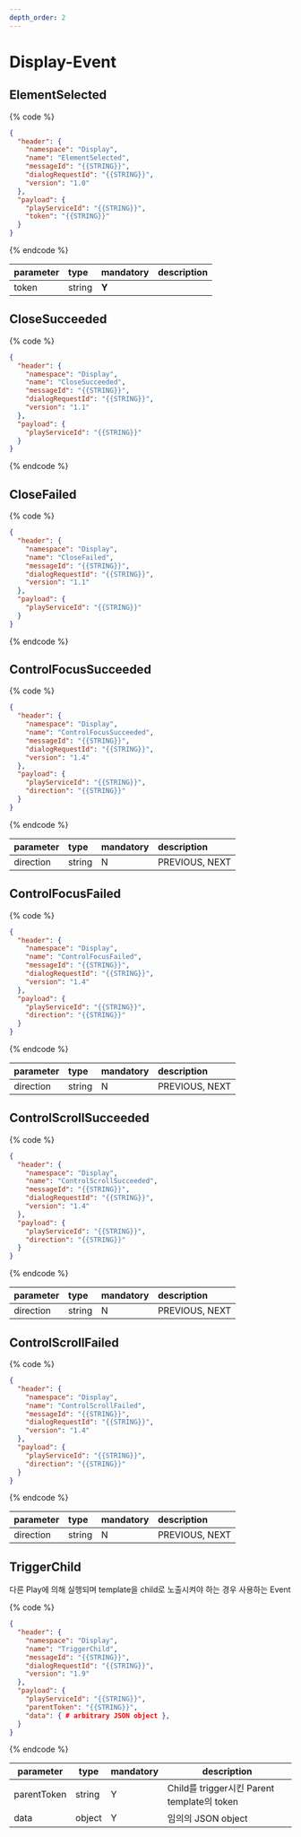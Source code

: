 ```yaml
---
depth_order: 2
---
```


# Display-Event

## ElementSelected

{% code %}
```json
{
  "header": {
    "namespace": "Display",
    "name": "ElementSelected",
    "messageId": "{{STRING}}",
    "dialogRequestId": "{{STRING}}",
    "version": "1.0"
  },
  "payload": {
    "playServiceId": "{{STRING}}",
    "token": "{{STRING}}"
  }
}
```
{% endcode %}

| parameter | type   | mandatory | description |
|:----------|:-------|:----------|:------------|
| token     | string | **Y**     |             |

## CloseSucceeded

{% code %}
```json
{
  "header": {
    "namespace": "Display",
    "name": "CloseSucceeded",
    "messageId": "{{STRING}}",
    "dialogRequestId": "{{STRING}}",
    "version": "1.1"
  },
  "payload": {
    "playServiceId": "{{STRING}}"
  }
}
```
{% endcode %}

## CloseFailed

{% code %}
```json
{
  "header": {
    "namespace": "Display",
    "name": "CloseFailed",
    "messageId": "{{STRING}}",
    "dialogRequestId": "{{STRING}}",
    "version": "1.1"
  },
  "payload": {
    "playServiceId": "{{STRING}}"
  }
}
```
{% endcode %}

## ControlFocusSucceeded

{% code %}
```json
{
  "header": {
    "namespace": "Display",
    "name": "ControlFocusSucceeded",
    "messageId": "{{STRING}}",
    "dialogRequestId": "{{STRING}}",
    "version": "1.4"
  },
  "payload": {
    "playServiceId": "{{STRING}}",
    "direction": "{{STRING}}"
  }
}
```
{% endcode %}

| parameter | type   | mandatory | description    |
|:----------|:-------|:----------|:---------------|
| direction | string | N         | PREVIOUS, NEXT |

## ControlFocusFailed

{% code %}
```json
{
  "header": {
    "namespace": "Display",
    "name": "ControlFocusFailed",
    "messageId": "{{STRING}}",
    "dialogRequestId": "{{STRING}}",
    "version": "1.4"
  },
  "payload": {
    "playServiceId": "{{STRING}}",
    "direction": "{{STRING}}"
  }
}
```
{% endcode %}

| parameter | type   | mandatory | description    |
|:----------|:-------|:----------|:---------------|
| direction | string | N         | PREVIOUS, NEXT |

## ControlScrollSucceeded

{% code %}
```json
{
  "header": {
    "namespace": "Display",
    "name": "ControlScrollSucceeded",
    "messageId": "{{STRING}}",
    "dialogRequestId": "{{STRING}}",
    "version": "1.4"
  },
  "payload": {
    "playServiceId": "{{STRING}}",
    "direction": "{{STRING}}"
  }
}
```
{% endcode %}

| parameter | type   | mandatory | description    |
|:----------|:-------|:----------|:---------------|
| direction | string | N         | PREVIOUS, NEXT |

## ControlScrollFailed

{% code %}
```json
{
  "header": {
    "namespace": "Display",
    "name": "ControlScrollFailed",
    "messageId": "{{STRING}}",
    "dialogRequestId": "{{STRING}}",
    "version": "1.4"
  },
  "payload": {
    "playServiceId": "{{STRING}}",
    "direction": "{{STRING}}"
  }
}
```
{% endcode %}

| parameter | type   | mandatory | description    |
|:----------|:-------|:----------|:---------------|
| direction | string | N         | PREVIOUS, NEXT |

## TriggerChild

다른 Play에 의해 실행되며 template을 child로 노출시켜야 하는 경우 사용하는 Event

{% code %}
```json
{
  "header": {
    "namespace": "Display",
    "name": "TriggerChild",
    "messageId": "{{STRING}}",
    "dialogRequestId": "{{STRING}}",
    "version": "1.9"
  },
  "payload": {
    "playServiceId": "{{STRING}}",
    "parentToken": "{{STRING}}",
    "data": { # arbitrary JSON object },
  }
}
```
{% endcode %}

| parameter   | type   | mandatory | description                             |
|-------------|--------|-----------|-----------------------------------------|
| parentToken | string | Y         | Child를 trigger시킨 Parent template의 token |
| data        | object | Y         | 임의의 JSON object                         |

